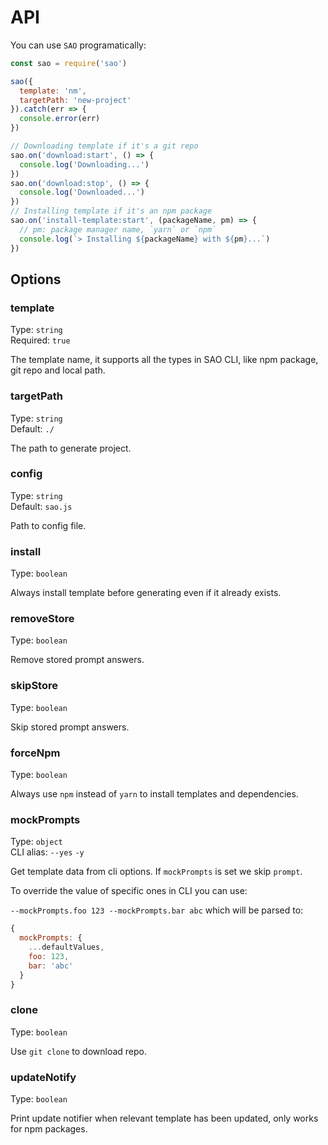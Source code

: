# API

You can use `SAO` programatically:

```js
const sao = require('sao')

sao({
  template: 'nm',
  targetPath: 'new-project'
}).catch(err => {
  console.error(err)
})

// Downloading template if it's a git repo
sao.on('download:start', () => {
  console.log('Downloading...')
})
sao.on('download:stop', () => {
  console.log('Downloaded...')
})
// Installing template if it's an npm package
sao.on('install-template:start', (packageName, pm) => {
  // pm: package manager name, `yarn` or `npm`
  console.log(`> Installing ${packageName} with ${pm}...`)
})
```

## Options

### template

Type: `string`<br>
Required: `true`

The template name, it supports all the types in SAO CLI, like npm package, git repo and local path.

### targetPath

Type: `string`<br>
Default: `./`

The path to generate project.

### config

Type: `string`<br>
Default: `sao.js`

Path to config file.

### install

Type: `boolean`

Always install template before generating even if it already exists.

### removeStore

Type: `boolean`

Remove stored prompt answers.

### skipStore

Type: `boolean`

Skip stored prompt answers.

### forceNpm

Type: `boolean`

Always use `npm` instead of `yarn` to install templates and dependencies.

### mockPrompts

Type: `object`<br>
CLI alias: `--yes` `-y`

Get template data from cli options. If `mockPrompts` is set we skip `prompt`.

To override the value of specific ones in CLI you can use:

`--mockPrompts.foo 123 --mockPrompts.bar abc` which will be parsed to:

```js
{
  mockPrompts: { 
    ...defaultValues,
    foo: 123, 
    bar: 'abc'
  }
}
```

### clone

Type: `boolean`

Use `git clone` to download repo.

### updateNotify

Type: `boolean`

Print update notifier when relevant template has been updated, only works for npm packages.
